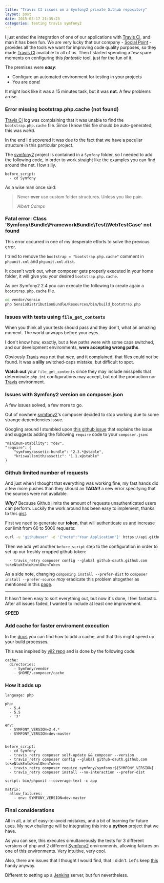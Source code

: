 ```yaml
---
title: "Travis CI issues on a Symfony2 private Github repository"
layout: post
date: 2015-03-17 21:35:23
categories: testing travis symfony2
---
```


I just ended the integration of one of our applications with [Travis CI][travis], and man it has been fun. We are very lucky that our company - [Social Point](http://engineering.socialpoint.es) - provides all the tools we want for improving code quality purposes, so they made [Travis CI][travis] available to all of us. Then I started spending a few spare moments on configuring this _fantastic_ tool, just for the fun of it.

The premises were _**easy**_:

* Configure an automated environment for testing in your projects
* You are done!

It might look like it was a 15 minutes task, but it was **not**. A few problems arose.

### Error missing bootstrap.php.cache (not found)
[Travis CI][travis] log was complaining that it was unable to find the `bootstrap.php.cache` file. Since I know this file should be auto-generated, this was _weird_.

In the end I discovered it was due to the fact that we have a peculiar structure in this particular project.

The [symfony2][symfony] project is contained in a `Symfony` folder, so I needed to add the following code, in order to work straight like the examples you can find around the net. How silly.

```
before_script:
  - cd Symfony
```

As a wise man once said:

<blockquote>
  <p>
    Never <strong>ever</strong> use custom folder structures. Unless you like pain.
  </p>
  <footer><cite title="Albert Camps">Albert Camps</cite></footer>
</blockquote>

### Fatal error: Class 'Symfony\Bundle\FrameworkBundle\Test\WebTestCase' not found
This error occurred in one of my desperate efforts to solve the previous error.

I tried to remove the `bootstrap = "bootstrap.php.cache"` comment in `phpunit.xml` and `phpunit.xml.dist`.

It doesn't work out, when composer gets properly executed in your home folder, it will give you your desired `bootstrap.php.cache`.

As per Symfony2 2.4 you can execute the following to create again a `bootstrap.php.cache` file.

```bash
cd vendor/sensio
php SensioDistributionBundle/Resources/bin/build_bootstrap.php
```

### Issues with tests using `file_get_contents`
When you think all your tests should pass and they don't, what an amazing moment. The world unwraps before your eyes.

I don't know how, exactly, but a few paths were with some caps switched, and our development environments, **were accepting wrong paths**.

Obviously [Travis][travis] was not that _nice_, and it complained, that files could not be found. It was a **silly** switched-caps mistake, but difficult to spot.

**Watch out** your `file_get_contents` since they may include misspells that determinate `php.ini` configurations may accept, but not the production nor [Travis][travis] environment.

### Issues with Symfony2 version on composer.json
A few issues solved, a few more to go.

Out of nowhere [symfony2][symfony]'s composer decided to stop working due to some strange dependencies issue.

Googling around I stumbled upon [this github issue](https://github.com/symfony/AsseticBundle/issues/223) that explains the issue and suggests adding the following `require` code to your `composer.json`:

```
"minimum-stability": "dev",
"require": {
    "symfony/assetic-bundle": "2.3.*@stable",
    "kriswallsmith/assetic": "1.1.x@stable"
}
```

### Github limited number of requests
And just when I thought that everything was working fine, my fast hands did a few more pushes than they should an **TADA!!** a new error specifying that the sources were not available.

_**Why?**_ Because Github limits the amount of requests unauthenticated users can perform. Luckily the work around has been easy to implement, thanks to this [gist](https://gist.github.com/h4cc/7680054).

First we need to generate our **token**, that will authenticate us and increase our limit from 60 to 5000 requests:

```bash
curl -u 'githubuser' -d '{"note":"Your Application"}' https://api.github.com/authorizations
```

Then we add yet another `before_script` step to the configuration in order to set up our freshly cropped github token:

```
  - travis_retry composer config --global github-oauth.github.com tokeNtokEntoKentOkenToken
```

As a side note, changing `composing install --prefer-dist` to `composer install --prefer-source` _may_ eradicate this problem altogether as mentioned in this [page](http://help.pagodabox.com/customer/portal/questions/6193893-failed-to-download-doctrine-common-from-dist-could-not-authenticate-against-github-com).

----

It hasn't been easy to sort everything out, but now it's done, I feel fantastic. After all issues faded, I wanted to include at least one improvement.

**SPEED**

### Add cache for faster enviroment execution
In the [docs]() you can find how to add a cache, and that this might speed up your build processes.

This was inspired by [yii2 repo](https://github.com/yiisoft/yii2/blob/2.0.3/.travis.yml) and is done by the following code:
```
cache:
  directories:
    - Symfony/vendor
    - $HOME/.composer/cache
```

### How it adds up
```
language: php

php:
  - 5.4
  - 5.5
  - '7'

env:
  - SYMFONY_VERSION=2.4.*
  - SYMFONY_VERSION=dev-master


before_script:
  - cd Symfony
  - travis_retry composer self-update && composer --version
  - travis_retry composer config --global github-oauth.github.com tokeNtokEntoKentOkenToken
  - travis_retry composer require symfony/symfony:${SYMFONY_VERSION}
  - travis_retry composer install --no-interaction --prefer-dist

script: bin/phpunit --coverage-text -c app

matrix:
  allow_failures:
    - env: SYMFONY_VERSION=dev-master
```

### Final considerations
All in all, a lot of easy-to-avoid mistakes, and a bit of learning for future uses. My new challenge will be integrating this into a **python** project that we have.

As you can see, this executes simultaneously the tests for 3 different versions of php and 2 different [Symfony2][symfony] environments, allowing failures on one of this environments. Very intuitive, very cool.

Also, there are issues that I thought I would find, that I didn't. Let's keep [this](http://vvv.tobiassjosten.net/symfony/continuous-integration-for-your-symfony2-app/) handy anyway.

Different to setting up a [Jenkins](http://jenkins-ci.org/) server, but fun nevertheless.

[travis]: http://www.travis-ci.com
[symfony]: http://symfony.com/
